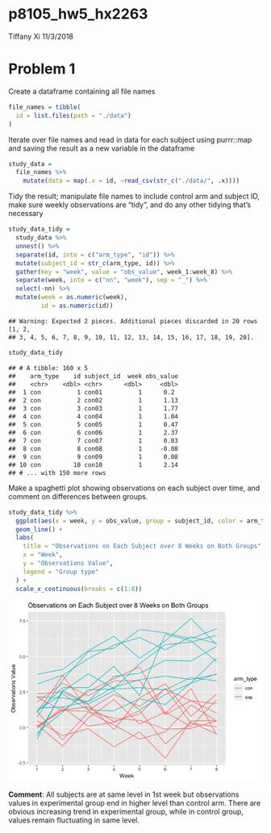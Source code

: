p8105\_hw5\_hx2263
================
Tiffany Xi
11/3/2018

Problem 1
=========

Create a dataframe containing all file names

``` r
file_names = tibble(
  id = list.files(path = "./data")
) 
```

Iterate over file names and read in data for each subject using purrr::map and saving the result as a new variable in the dataframe

``` r
study_data = 
  file_names %>% 
    mutate(data = map(.x = id, ~read_csv(str_c("./data/", .x)))) 
```

Tidy the result; manipulate file names to include control arm and subject ID, make sure weekly observations are “tidy”, and do any other tidying that’s necessary

``` r
study_data_tidy = 
  study_data %>% 
  unnest() %>% 
  separate(id, into = c("arm_type", "id")) %>% 
  mutate(subject_id = str_c(arm_type, id)) %>%
  gather(key = "week", value = "obs_value", week_1:week_8) %>% 
  separate(week, into = c("nn", "week"), sep = "_") %>% 
  select(-nn) %>% 
  mutate(week = as.numeric(week),
         id = as.numeric(id))
```

    ## Warning: Expected 2 pieces. Additional pieces discarded in 20 rows [1, 2,
    ## 3, 4, 5, 6, 7, 8, 9, 10, 11, 12, 13, 14, 15, 16, 17, 18, 19, 20].

``` r
study_data_tidy
```

    ## # A tibble: 160 x 5
    ##    arm_type    id subject_id  week obs_value
    ##    <chr>    <dbl> <chr>      <dbl>     <dbl>
    ##  1 con          1 con01          1      0.2 
    ##  2 con          2 con02          1      1.13
    ##  3 con          3 con03          1      1.77
    ##  4 con          4 con04          1      1.04
    ##  5 con          5 con05          1      0.47
    ##  6 con          6 con06          1      2.37
    ##  7 con          7 con07          1      0.03
    ##  8 con          8 con08          1     -0.08
    ##  9 con          9 con09          1      0.08
    ## 10 con         10 con10          1      2.14
    ## # ... with 150 more rows

Make a spaghetti plot showing observations on each subject over time, and comment on differences between groups.

``` r
study_data_tidy %>% 
  ggplot(aes(x = week, y = obs_value, group = subject_id, color = arm_type)) +
  geom_line() +
  labs(
    title = "Observations on Each Subject over 8 Weeks on Both Groups", 
    x = "Week", 
    y = "Observations Value", 
    legend = "Group type"
  ) +
  scale_x_continuous(breaks = c(1:8))
```

![](p8105_hw5_hx2263_files/figure-markdown_github/spaghetti_plot-1.png)

**Comment**: All subjects are at same level in 1st week but observations values in experimental group end in higher level than control arm. There are obvious increasing trend in experimental group, while in control group, values remain fluctuating in same level.
